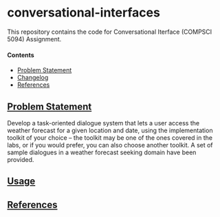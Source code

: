 # conversational-interfaces

This repository contains the code for Conversational Iterface (COMPSCI 5094) Assignment.

#### Contents
* [Problem Statement](#problem-statement)
* [Changelog](#changelog)
* [References](#references)

## [Problem Statement](#conversational-interfaces)

Develop a task-oriented dialogue system that lets a user access the weather forecast for a given location and date, using the implementation toolkit of your choice – the toolkit may be one of the ones covered in the labs, or if you would prefer, you can also choose another toolkit. A set of sample dialogues in a weather forecast seeking domain have been provided.

## [Usage](#conversational-interfaces)


## [References](#conversational-interfaces)

